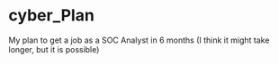 # cyber_Plan
My plan to get a job as a SOC Analyst in 6 months (I think it might take longer, but it is possible)
